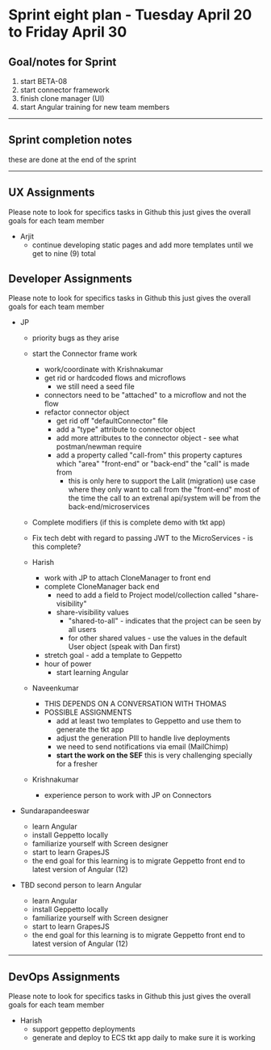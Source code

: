 # Sprint eight plan - Tuesday April 20 to Friday April 30

## Goal/notes for Sprint

1. start BETA-08
2. start connector framework
3. finish clone manager (UI)
4. start Angular training for new team members

---

## Sprint completion notes

these are done at the end of the sprint

---

## UX Assignments

Please note to look for specifics tasks in Github this just gives the overall goals for each team member

- Arjit
  - continue developing static pages and add more templates until we get to nine (9) total

## Developer Assignments

Please note to look for specifics tasks in Github this just gives the overall goals for each team member

- JP

  - priority bugs as they arise
  - start the Connector frame work
    - work/coordinate with Krishnakumar
    - get rid or hardcoded flows and microflows
      - we still need a seed file
    - connectors need to be "attached" to a microflow and not the flow
    - refactor connector object
      - get rid off "defaultConnector" file
      - add a "type" attribute to connector object
      - add more attributes to the connector object - see what postman/newman require
      - add a property called "call-from" this property captures which "area" "front-end" or "back-end" the "call" is made from
        - this is only here to support the Lalit (migration) use case where they only want to call from the "front-end" most of the time the call to an extrenal api/system will be from the back-end/microservices

  - Complete modifiers (if this is complete demo with tkt app)
  - Fix tech debt with regard to passing JWT to the MicroServices - is this complete?
  
  - Harish
    - work with JP to attach CloneManager to front end
    - complete CloneManager back end
      - need to add a field to Project model/collection called "share-visibility"
      - share-visibility values
        - "shared-to-all" - indicates that the project can be seen by all users
        - for other shared values - use the values in the default User object (speak with Dan first)
    - stretch goal - add a template to Geppetto
    - hour of power
      - start learning Angular

  - Naveenkumar
    - THIS DEPENDS ON A CONVERSATION WITH THOMAS
    - POSSIBLE ASSIGNMENTS
      - add at least two templates to Geppetto and use them to generate the tkt app
      - adjust the generation PIll to handle live deployments
      - we need to send notifications via email (MailChimp)
      - **start the work on the SEF** this is very challenging specially for a fresher

  - Krishnakumar
    - experience person to work with JP on Connectors

- Sundarapandeeswar
  - learn Angular
  - install Geppetto locally
  - familiarize yourself with Screen designer
  - start to learn GrapesJS
  - the end goal for this learning is to migrate Geppetto front end to latest version of Angular (12)

- TBD second person to learn Angular
  - learn Angular
  - install Geppetto locally
  - familiarize yourself with Screen designer
  - start to learn GrapesJS
  - the end goal for this learning is to migrate Geppetto front end to latest version of Angular (12)

---

## DevOps Assignments

Please note to look for specifics tasks in Github this just gives the overall goals for each team member

- Harish
  - support geppetto deployments
  - generate and deploy to ECS tkt app daily to make sure it is working
